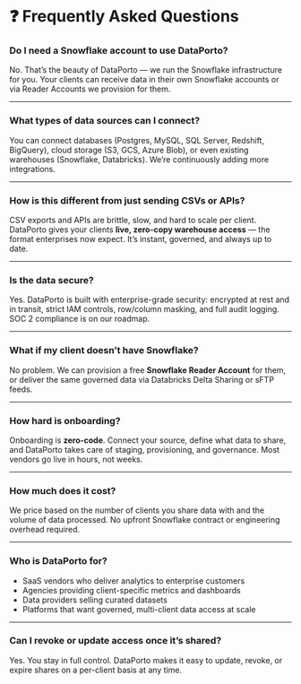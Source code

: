 # ❓ Frequently Asked Questions

### Do I need a Snowflake account to use DataPorto?

No. That’s the beauty of DataPorto — we run the Snowflake infrastructure for you. Your clients can receive data in their own Snowflake accounts or via Reader Accounts we provision for them.

---

### What types of data sources can I connect?

You can connect databases (Postgres, MySQL, SQL Server, Redshift, BigQuery), cloud storage (S3, GCS, Azure Blob), or even existing warehouses (Snowflake, Databricks). We’re continuously adding more integrations.

---

### How is this different from just sending CSVs or APIs?

CSV exports and APIs are brittle, slow, and hard to scale per client. DataPorto gives your clients **live, zero-copy warehouse access** — the format enterprises now expect. It’s instant, governed, and always up to date.

---

### Is the data secure?

Yes. DataPorto is built with enterprise-grade security: encrypted at rest and in transit, strict IAM controls, row/column masking, and full audit logging. SOC 2 compliance is on our roadmap.

---

### What if my client doesn’t have Snowflake?

No problem. We can provision a free **Snowflake Reader Account** for them, or deliver the same governed data via Databricks Delta Sharing or sFTP feeds.

---

### How hard is onboarding?

Onboarding is **zero-code**. Connect your source, define what data to share, and DataPorto takes care of staging, provisioning, and governance. Most vendors go live in hours, not weeks.

---

### How much does it cost?

We price based on the number of clients you share data with and the volume of data processed. No upfront Snowflake contract or engineering overhead required.

---

### Who is DataPorto for?

- SaaS vendors who deliver analytics to enterprise customers
- Agencies providing client-specific metrics and dashboards
- Data providers selling curated datasets
- Platforms that want governed, multi-client data access at scale

---

### Can I revoke or update access once it’s shared?

Yes. You stay in full control. DataPorto makes it easy to update, revoke, or expire shares on a per-client basis at any time.
